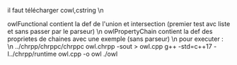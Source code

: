 il faut télécharger cowl,cstring \n


owlFunctional contient la def de l'union et intersection (premier test avc liste et sans passer par le parseur) \n
owlPropertyChain contient la def des proprietes de chaines avec une exemple (sans parseur) \n
pour executer : \n
../chrpp/chrppc/chrppc owl.chrpp -sout > owl.cpp
 g++ -std=c++17 -I../chrpp/runtime owl.cpp -o owl
./owl

